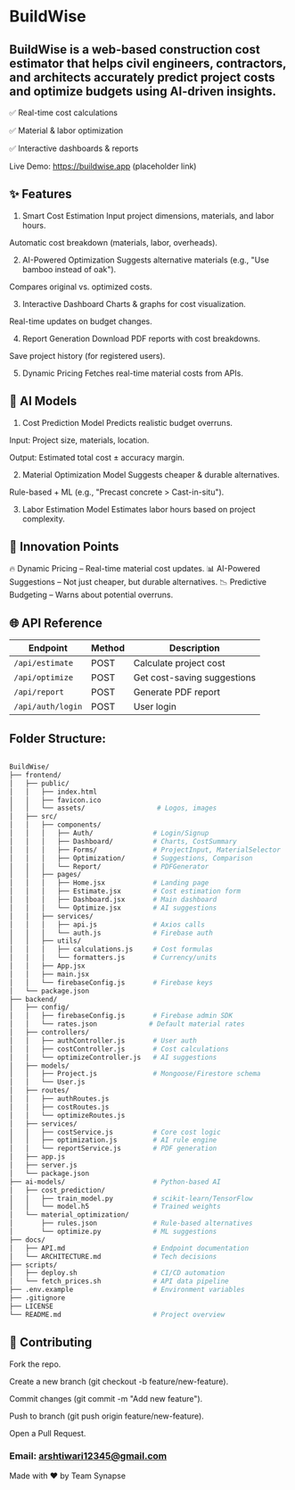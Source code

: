 # BuildWise

## BuildWise is a web-based construction cost estimator that helps civil engineers, contractors, and architects accurately predict project costs and optimize budgets using AI-driven insights.

✅ Real-time cost calculations

✅ Material & labor optimization

✅ Interactive dashboards & reports

Live Demo: https://buildwise.app (placeholder link)


## ✨ Features

1. Smart Cost Estimation
Input project dimensions, materials, and labor hours.

Automatic cost breakdown (materials, labor, overheads).

2. AI-Powered Optimization
Suggests alternative materials (e.g., "Use bamboo instead of oak").

Compares original vs. optimized costs.

3. Interactive Dashboard
Charts & graphs for cost visualization.

Real-time updates on budget changes.

4. Report Generation
Download PDF reports with cost breakdowns.

Save project history (for registered users).

5. Dynamic Pricing
Fetches real-time material costs from APIs.


## 🤖 AI Models

1. Cost Prediction Model
Predicts realistic budget overruns.

Input: Project size, materials, location.

Output: Estimated total cost ± accuracy margin.

2. Material Optimization Model
Suggests cheaper & durable alternatives.

Rule-based + ML (e.g., "Precast concrete > Cast-in-situ").

3. Labor Estimation Model
Estimates labor hours based on project complexity.


## 🚀 Innovation Points
🔥 Dynamic Pricing – Real-time material cost updates.
📊 AI-Powered Suggestions – Not just cheaper, but durable alternatives.
📉 Predictive Budgeting – Warns about potential overruns.


## 🌐 API Reference

| Endpoint            | Method | Description                  |
|---------------------|--------|------------------------------|
| `/api/estimate`     | POST   | Calculate project cost       |
| `/api/optimize`     | POST   | Get cost-saving suggestions  |
| `/api/report`       | POST   | Generate PDF report          |
| `/api/auth/login`   | POST   | User login                   |


## Folder Structure:

```bash

BuildWise/
├── frontend/
│   ├── public/
│   │   ├── index.html
│   │   ├── favicon.ico
│   │   └── assets/                  # Logos, images
│   ├── src/
│   │   ├── components/
│   │   │   ├── Auth/               # Login/Signup
│   │   │   ├── Dashboard/          # Charts, CostSummary
│   │   │   ├── Forms/              # ProjectInput, MaterialSelector
│   │   │   ├── Optimization/       # Suggestions, Comparison
│   │   │   └── Report/             # PDFGenerator
│   │   ├── pages/
│   │   │   ├── Home.jsx            # Landing page
│   │   │   ├── Estimate.jsx        # Cost estimation form
│   │   │   ├── Dashboard.jsx       # Main dashboard
│   │   │   └── Optimize.jsx        # AI suggestions
│   │   ├── services/
│   │   │   ├── api.js              # Axios calls
│   │   │   └── auth.js             # Firebase auth
│   │   ├── utils/
│   │   │   ├── calculations.js     # Cost formulas
│   │   │   └── formatters.js       # Currency/units
│   │   ├── App.jsx
│   │   ├── main.jsx
│   │   └── firebaseConfig.js       # Firebase keys
│   └── package.json
├── backend/
│   ├── config/
│   │   ├── firebaseConfig.js       # Firebase admin SDK
│   │   └── rates.json             # Default material rates
│   ├── controllers/
│   │   ├── authController.js       # User auth
│   │   ├── costController.js       # Cost calculations
│   │   └── optimizeController.js   # AI suggestions
│   ├── models/
│   │   ├── Project.js              # Mongoose/Firestore schema
│   │   └── User.js
│   ├── routes/
│   │   ├── authRoutes.js
│   │   ├── costRoutes.js
│   │   └── optimizeRoutes.js
│   ├── services/
│   │   ├── costService.js          # Core cost logic
│   │   ├── optimization.js         # AI rule engine
│   │   └── reportService.js        # PDF generation
│   ├── app.js
│   ├── server.js
│   └── package.json
├── ai-models/                      # Python-based AI
│   ├── cost_prediction/
│   │   ├── train_model.py          # scikit-learn/TensorFlow
│   │   └── model.h5                # Trained weights
│   └── material_optimization/
│       ├── rules.json              # Rule-based alternatives
│       └── optimize.py             # ML suggestions
├── docs/
│   ├── API.md                      # Endpoint documentation
│   └── ARCHITECTURE.md             # Tech decisions
├── scripts/
│   ├── deploy.sh                   # CI/CD automation
│   └── fetch_prices.sh             # API data pipeline
├── .env.example                    # Environment variables
├── .gitignore
├── LICENSE
└── README.md                       # Project overview
```





## 🤝 Contributing
Fork the repo.

Create a new branch (git checkout -b feature/new-feature).

Commit changes (git commit -m "Add new feature").

Push to branch (git push origin feature/new-feature).

Open a Pull Request.


### Email: arshtiwari12345@gmail.com

Made with ❤ by Team Synapse
